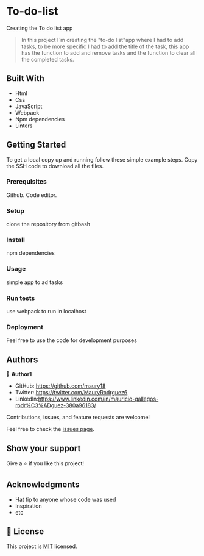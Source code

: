 # To-do-list
Creating the To do list app

>In this project I´m creating the "to-do list"app where I had to add tasks, to be more specific I had to add the title of the task, this app has the function to add and remove tasks and the function to clear all the completed tasks.
## Built With

- Html
- Css
- JavaScript
- Webpack
- Npm dependencies
- Linters

## Getting Started

To get a local copy up and running follow these simple example steps.
Copy the SSH code to download all the files.

### Prerequisites

Github.
Code editor.

### Setup
clone the repository from gitbash

### Install
npm dependencies

### Usage

simple app to ad tasks

### Run tests

use webpack to run in localhost

### Deployment

Feel free to use the code for development purposes



## Authors

👤 **Author1**

- GitHub: https://github.com/maury18
- Twitter: https://twitter.com/MauryRodrguez6
- LinkedIn:https://www.linkedin.com/in/mauricio-gallegos-rodr%C3%ADguez-380a96183/

Contributions, issues, and feature requests are welcome!

Feel free to check the [issues page](../../issues/).

## Show your support

Give a ⭐️ if you like this project!

## Acknowledgments

- Hat tip to anyone whose code was used
- Inspiration
- etc

## 📝 License

This project is [MIT](./MIT.md) licensed.
